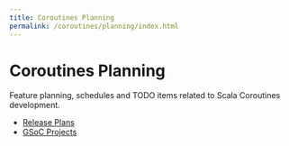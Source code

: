 ```yaml
---
title: Coroutines Planning
permalink: /coroutines/planning/index.html
---
```


# Coroutines Planning

Feature planning, schedules and TODO items related to Scala Coroutines development.

- [Release Plans](release/index.html)
- [GSoC Projects](gsoc/index.html)
